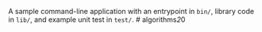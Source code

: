A sample command-line application with an entrypoint in `bin/`, library code
in `lib/`, and example unit test in `test/`.
#   a l g o r i t h m s _ 2 _ 0  
 